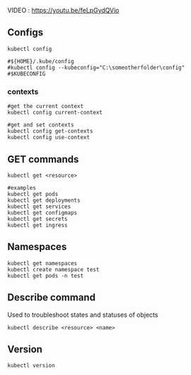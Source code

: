 
VIDEO : https://youtu.be/feLpGydQVio

## Configs

```
kubectl config 

#${HOME}/.kube/config
#kubectl config --kubeconfig="C:\someotherfolder\config"
#$KUBECONFIG

```

### contexts

```
#get the current context
kubectl config current-context

#get and set contexts
kubectl config get-contexts
kubectl config use-context

```

## GET commands
```
kubectl get <resource>

#examples
kubectl get pods
kubectl get deployments
kubectl get services
kubectl get configmaps
kubectl get secrets
kubectl get ingress

```

## Namespaces

```
kubectl get namespaces
kubectl create namespace test
kubectl get pods -n test

```

## Describe command

Used to troubleshoot states and statuses of objects

```
kubectl describe <resource> <name>
```

## Version

```
kubectl version
```